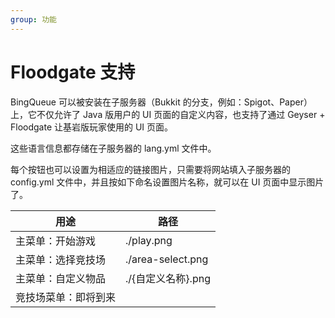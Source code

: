 ```yaml
---
group: 功能
---
```


# Floodgate 支持

BingQueue 可以被安装在子服务器（Bukkit 的分支，例如：Spigot、Paper）上，它不仅允许了 Java 版用户的 UI 页面的自定义内容，也支持了通过 Geyser + Floodgate 让基岩版玩家使用的 UI 页面。

这些语言信息都存储在子服务器的 lang.yml 文件中。

每个按钮也可以设置为相适应的链接图片，只需要将网站填入子服务器的 config.yml 文件中，并且按如下命名设置图片名称，就可以在 UI 页面中显示图片了。

| 用途         | 路径                |
|------------|-------------------|
| 主菜单：开始游戏   | ./play.png        |
| 主菜单：选择竞技场  | ./area-select.png |
| 主菜单：自定义物品  | ./{自定义名称}.png     |
| 竞技场菜单：即将到来 |                   |
